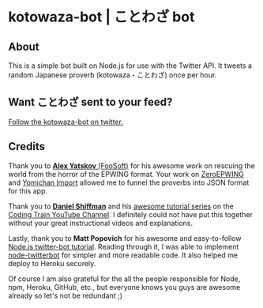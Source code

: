 # kotowaza-bot | ことわざ bot

## About
This is a simple bot built on Node.js for use with the Twitter API. It tweets a random Japanese proverb (kotowaza・ことわざ) once per hour.

## Want ことわざ sent to your feed?
[Follow the kotowaza-bot on twitter.](https://twitter.com/random_kotowaza)

## Credits
Thank you to [**Alex Yatskov** (FooSoft)](https://github.com/FooSoft) for his awesome work on rescuing the world from the horror of the EPWING format. Your work on [ZeroEPWING](https://github.com/FooSoft/zero-epwing) and [Yomichan Import](https://github.com/FooSoft/yomichan-import) allowed me to funnel the proverbs into JSON format for this app.

Thank you to [**Daniel Shiffman**](https://en.wikipedia.org/wiki/Daniel_Shiffman) and his [awesome tutorial series](https://www.youtube.com/playlist?list=PLRqwX-V7Uu6atTSxoRiVnSuOn6JHnq2yV) on the [Coding Train YouTube Channel](https://www.youtube.com/user/shiffman). I definitely could not have put this together without your great instructional videos and explanations.

Lastly, thank you to **Matt Popovich** for his awesome and easy-to-follow [Node.js twitter-bot tutorial](https://medium.com/@mattpopovich/how-to-build-and-deploy-a-simple-twitter-bot-super-fast-with-node-js-and-heroku-7b322dbb5dd3). Reading through it, I was able to implement [node-twitterbot](https://www.npmjs.com/package/node-twitterbot) for simpler and more readable code. It also helped me deploy to Heroku securely.

Of course I am also grateful for the all the people responsible for Node, npm, Heroku, GitHub, etc., but everyone knows you guys are awesome already so let's not be redundant ;)
